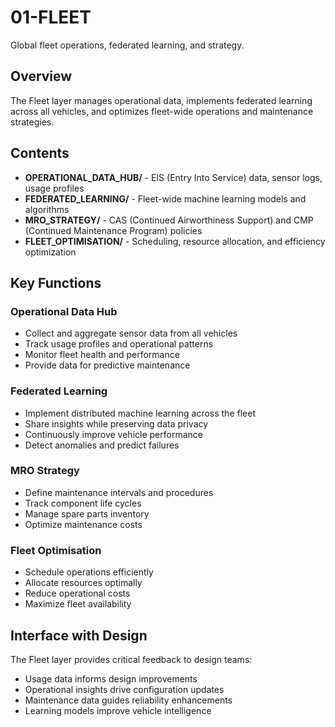 # 01-FLEET

Global fleet operations, federated learning, and strategy.

## Overview

The Fleet layer manages operational data, implements federated learning across all vehicles, and optimizes fleet-wide operations and maintenance strategies.

## Contents

- **OPERATIONAL_DATA_HUB/** - EIS (Entry Into Service) data, sensor logs, usage profiles
- **FEDERATED_LEARNING/** - Fleet-wide machine learning models and algorithms
- **MRO_STRATEGY/** - CAS (Continued Airworthiness Support) and CMP (Continued Maintenance Program) policies
- **FLEET_OPTIMISATION/** - Scheduling, resource allocation, and efficiency optimization

## Key Functions

### Operational Data Hub
- Collect and aggregate sensor data from all vehicles
- Track usage profiles and operational patterns
- Monitor fleet health and performance
- Provide data for predictive maintenance

### Federated Learning
- Implement distributed machine learning across the fleet
- Share insights while preserving data privacy
- Continuously improve vehicle performance
- Detect anomalies and predict failures

### MRO Strategy
- Define maintenance intervals and procedures
- Track component life cycles
- Manage spare parts inventory
- Optimize maintenance costs

### Fleet Optimisation
- Schedule operations efficiently
- Allocate resources optimally
- Reduce operational costs
- Maximize fleet availability

## Interface with Design

The Fleet layer provides critical feedback to design teams:
- Usage data informs design improvements
- Operational insights drive configuration updates
- Maintenance data guides reliability enhancements
- Learning models improve vehicle intelligence
